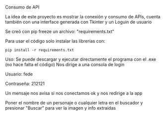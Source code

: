 Consumo de API

La idea de este proyecto es mostrar la conexión y consumo de APIs, cuenta también con una interface generada con Tkinter y un Loguin de usuario

Se creó con pip freeze un archivo: "requirements.txt"

Para usar el código solo instalar las librerías con:

	pip install -r requirements.txt

Uso:
Se puede descargar y ejecutar directamente el programa con el .exe (no hace falta el código)
Nos dirige a una consola de login

Usuario: fede
 
Contraseña: 212121
 
Un mensaje nos avisa si nos conectamos ok y nos redirige a la app

Poner el nombre de un personaje o cualquier letra en el buscador y presionar "Buscar" para ver la imagen y info extraidas
